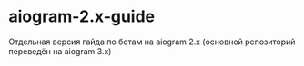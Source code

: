 # aiogram-2.x-guide
Отдельная версия гайда по ботам на aiogram 2.x (основной репозиторий переведён на aiogram 3.x)
